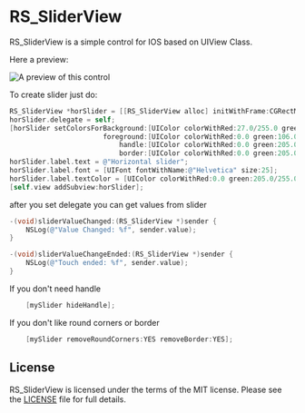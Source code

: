 # RS_SliderView
RS_SliderView is a simple control for IOS based on UIView Class.

Here a preview:

![A preview of this control](http://i.piccy.info/i9/afdcd8b5029e1f28b8bd33f7bd3822c1/1424118139/12622/780425/123.png)

To create slider just do:

``` Objective-C
RS_SliderView *horSlider = [[RS_SliderView alloc] initWithFrame:CGRectMake(40, 40, 300, 80) andOrientation:Horizontal];
horSlider.delegate = self;
[horSlider setColorsForBackground:[UIColor colorWithRed:27.0/255.0 green:28.0/255.0 blue:37.0/255.0 alpha:1.0]
                       foreground:[UIColor colorWithRed:0.0 green:106.0/255.0 blue:95.0/255.0 alpha:1.0]
                           handle:[UIColor colorWithRed:0.0 green:205.0/255.0 blue:184.0/255.0 alpha:1.0]
                           border:[UIColor colorWithRed:0.0 green:205.0/255.0 blue:184.0/255.0 alpha:1.0]];
horSlider.label.text = @"Horizontal slider";
horSlider.label.font = [UIFont fontWithName:@"Helvetica" size:25];
horSlider.label.textColor = [UIColor colorWithRed:0.0 green:205.0/255.0 blue:184.0/255.0 alpha:1.0];
[self.view addSubview:horSlider];
```

after you set delegate you can get values from slider
``` Objective-C
-(void)sliderValueChanged:(RS_SliderView *)sender {
    NSLog(@"Value Changed: %f", sender.value);
}

-(void)sliderValueChangeEnded:(RS_SliderView *)sender {
    NSLog(@"Touch ended: %f", sender.value);
}
```
If you don't need handle
``` Objective-C
    [mySlider hideHandle];
```
If you don't like round corners or border
``` Objective-C
	[mySlider removeRoundCorners:YES removeBorder:YES];
```

## License

RS_SliderView is licensed under the terms of the MIT license. Please see the [LICENSE](LICENSE) file for full details.
